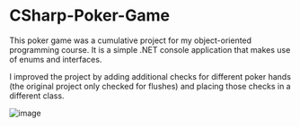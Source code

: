 # CSharp-Poker-Game

This poker game was a cumulative project for my object-oriented programming course. It is a simple .NET console application that makes use of enums and interfaces.



I improved the project by adding additional checks for different poker hands (the original project only checked for flushes) and placing those checks in a different class.



![image](https://user-images.githubusercontent.com/28933557/51796736-9803fb00-21ac-11e9-8e1e-3a01bac752eb.png)
